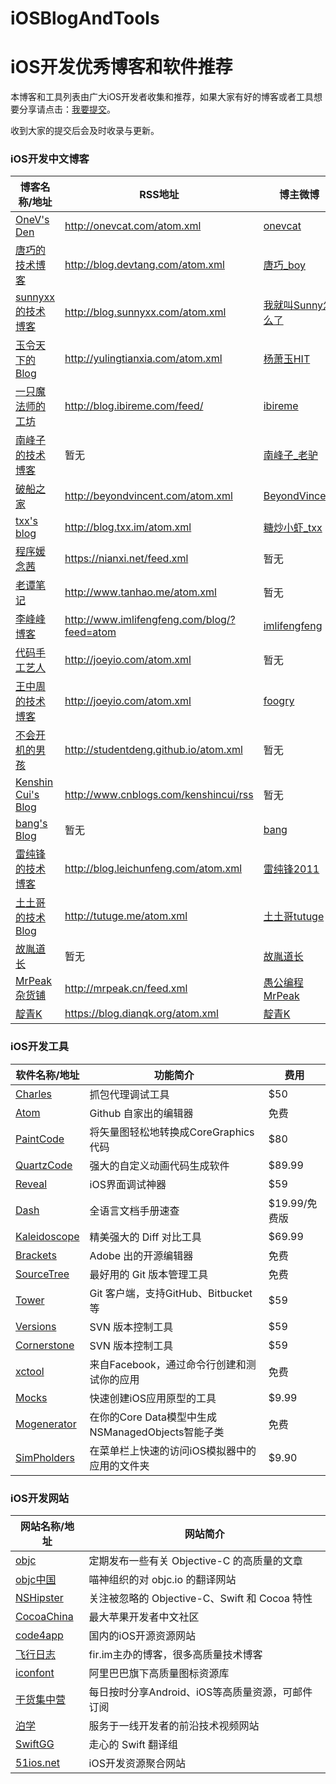 # iOSBlogAndTools
iOS开发优秀博客和软件推荐
=========
本博客和工具列表由广大iOS开发者收集和推荐，如果大家有好的博客或者工具想要分享请点击：[我要提交](https://github.com/imlifengfeng/iOSBlogAndTools/issues/1)。

收到大家的提交后会及时收录与更新。


### iOS开发中文博客
博客名称/地址 | RSS地址 | 博主微博
----- | ----- | -----
[OneV's Den](http://onevcat.com) | <http://onevcat.com/atom.xml> | [onevcat](http://weibo.com/onevcat)
[唐巧的技术博客](http://blog.devtang.com) | <http://blog.devtang.com/atom.xml> | [唐巧_boy](http://weibo.com/tangqiaoboy)
[sunnyxx的技术博客](http://blog.sunnyxx.com/) | <http://blog.sunnyxx.com/atom.xml> | [我就叫Sunny怎么了](http://weibo.com/p/1005051364395395/info?mod=pedit_more)
[玉令天下的Blog](http://yulingtianxia.com) | <http://yulingtianxia.com/atom.xml> | [杨萧玉HIT](http://weibo.com/yulingtianxia)
[一只魔法师的工坊](http://blog.ibireme.com/) | <http://blog.ibireme.com/feed/> | [ibireme ](http://weibo.com/ibireme)
[南峰子的技术博客](http://southpeak.github.io) | 暂无 | [南峰子_老驴](http://weibo.com/touristdiary)
[破船之家](http://beyondvincent.com) | <http://beyondvincent.com/atom.xml> | [BeyondVincent ](http://weibo.com/beyondvincent)
[txx's blog](http://blog.txx.im) | <http://blog.txx.im/atom.xml> | [糖炒小虾_txx](http://weibo.com/rpplusplus)
[程序媛念茜](https://nianxi.net/) | <https://nianxi.net/feed.xml> | 暂无
[老谭笔记](http://www.tanhao.me/) | <http://www.tanhao.me/atom.xml> | 暂无
[李峰峰博客](http://www.imlifengfeng.com/blog/) | <http://www.imlifengfeng.com/blog/?feed=atom> | [imlifengfeng](http://weibo.com/devfeng/home)
[代码手工艺人](http://joeyio.com) | <http://joeyio.com/atom.xml> | 暂无
[王中周的技术博客](http://joeyio.com) | <http://joeyio.com/atom.xml> | [foogry](http://weibo.com/foogry)
[不会开机的男孩](http://studentdeng.github.io) | <http://studentdeng.github.io/atom.xml> | 暂无
[Kenshin Cui's Blog](http://www.cnblogs.com/kenshincui/) | <http://www.cnblogs.com/kenshincui/rss> | 暂无
[bang's Blog](http://blog.cnbang.net) | 暂无 | [bang](http://weibo.com/bang)
[雷纯锋的技术博客](http://blog.leichunfeng.com) | <http://blog.leichunfeng.com/atom.xml> | [雷纯锋2011](http://weibo.com/leichunfeng?is_hot=1)
[土土哥的技术Blog](http://tutuge.me) | <http://tutuge.me/atom.xml> | [土土哥tutuge](http://weibo.com/zekunyan?is_hot=1)
[故胤道长](http://www.jianshu.com/u/8d5b91490ca5) | 暂无 | [故胤道长](http://weibo.com/soapyigu)
[MrPeak杂货铺](http://mrpeak.cn) | <http://mrpeak.cn/feed.xml> | [愚公编程MrPeak](http://weibo.com/p/1005051993445913/info?mod=pedit_more)
[靛青K](https://blog.dianqk.org) | <https://blog.dianqk.org/atom.xml> | [靛青K](https://weibo.com/DianQK)



### iOS开发工具
软件名称/地址 | 功能简介 | 费用
----- | ----- | -----
[Charles](http://www.charlesproxy.com/) | 抓包代理调试工具 | $50
[Atom](https://atom.io/) | Github 自家出的编辑器 | 免费
[PaintCode](http://www.paintcodeapp.com/) | 将矢量图轻松地转换成CoreGraphics代码 | $80
[QuartzCode](http://www.quartzcodeapp.com) | 强大的自定义动画代码生成软件 | $89.99
[Reveal](https://revealapp.com) | iOS界面调试神器 | $59
[Dash](https://kapeli.com/dash) | 全语言文档手册速查 | $19.99/免费版
[Kaleidoscope](http://www.kaleidoscopeapp.com/) | 精美强大的 Diff 对比工具 | $69.99
[Brackets](http://brackets.io/) | Adobe 出的开源编辑器 | 免费
[SourceTree](https://www.sourcetreeapp.com) | 最好用的 Git 版本管理工具 | 免费
[Tower](https://www.git-tower.com/) | Git 客户端，支持GitHub、Bitbucket等 | $59
[Versions](http://versionsapp.com/) | SVN 版本控制工具 | $59
[Cornerstone](https://www.zennaware.com/cornerstone/) | SVN 版本控制工具 | $59
[xctool](https://github.com/facebook/xctool) | 来自Facebook，通过命令行创建和测试你的应用 | 免费
[Mocks](https://github.com/facebook/xctool) | 快速创建iOS应用原型的工具 | $9.99
[Mogenerator](http://rentzsch.github.com/mogenerator/) | 在你的Core Data模型中生成NSManagedObjects智能子类 | 免费
[SimPholders](https://simpholders.com) | 在菜单栏上快速的访问iOS模拟器中的应用的文件夹 | $9.90


### iOS开发网站
网站名称/地址 | 网站简介
----- | -----
[objc](https://www.objc.io/) | 定期发布一些有关 Objective-C 的高质量的文章
[objc中国](http://objccn.io/) | 喵神组织的对 objc.io 的翻译网站
[NSHipster](http://nshipster.cn/) | 关注被忽略的 Objective-C、Swift 和 Cocoa 特性
[CocoaChina](http://www.cocoachina.com) | 最大苹果开发者中文社区
[code4app](http://www.code4app.com) | 国内的iOS开源资源网站
[飞行日志](http://blog.fir.im) | fir.im主办的博客，很多高质量技术博客
[iconfont](http://www.iconfont.cn) | 阿里巴巴旗下高质量图标资源库
[干货集中营](http://gank.io) | 每日按时分享Android、iOS等高质量资源，可邮件订阅
[泊学](https://boxueio.com) | 服务于一线开发者的前沿技术视频网站
[SwiftGG](http://swift.gg) | 走心的 Swift 翻译组
[51ios.net](http://www.51ios.net) | iOS开发资源聚合网站
